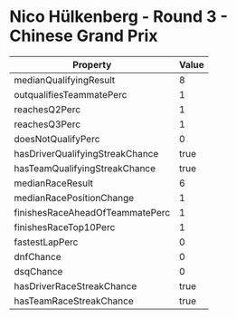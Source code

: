 # Nico Hülkenberg - Round 3 - Chinese Grand Prix
Property | Value
--- | ---
medianQualifyingResult | 8
outqualifiesTeammatePerc | 1
reachesQ2Perc | 1
reachesQ3Perc | 1
doesNotQualifyPerc | 0
hasDriverQualifyingStreakChance | true
hasTeamQualifyingStreakChance | true
medianRaceResult | 6
medianRacePositionChange | 1
finishesRaceAheadOfTeammatePerc | 1
finishesRaceTop10Perc | 1
fastestLapPerc | 0
dnfChance | 0
dsqChance | 0
hasDriverRaceStreakChance | true
hasTeamRaceStreakChance | true

